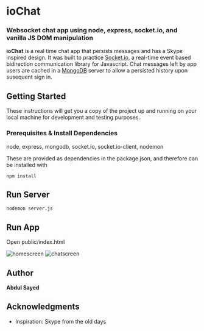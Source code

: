 # ioChat

### Websocket chat app using node, express, socket.io, and vanilla JS DOM manipulation

**ioChat** is a real time chat app that persists messages and has a Skype inspired design. It was built to practice [Socket.io](https://socket.io/), a real-time event based bidirection communication library for Javascript. Chat messages left by app users are cached in a [MongoDB](https://www.mongodb.com/) server to allow a persisted history upon susequent sign in.

## Getting Started

These instructions will get you a copy of the project up and running on your local machine for development and testing purposes.

### Prerequisites & Install Dependencies

node, express, mongodb, socket.io, socket.io-client, nodemon

These are provided as dependencies in the package.json, and therefore can be installed with

```
npm install
```

## Run Server
```
nodemon server.js
```

## Run App
Open public/index.html


<img src="https://i.ibb.co/NyZ4Wck/homescreen.png" alt="homescreen" border="0">

<img src="https://i.ibb.co/34FwST9/chatscreen.png" alt="chatscreen" border="0">

## Author

**Abdul Sayed**

## Acknowledgments

- Inspiration: Skype from the old days
